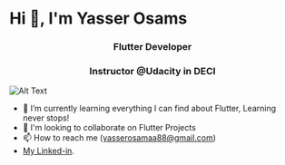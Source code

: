 # Hi 👋, I'm Yasser Osams
<h3 align="center">Flutter Developer</h3>
<h3 align="center">Instructor @Udacity in DECI</h3>
 




![Alt Text](https://user-images.githubusercontent.com/74038190/216644497-1951db19-8f3d-4e44-ac08-8e9d7e0d94a7.gif)
- 🌱 I’m currently learning everything I can find about Flutter, Learning never stops!
- 👯 I'm looking to collaborate on Flutter Projects
- 📫 How to reach me (yasserosamaa88@gmail.com)
-  [My Linked-in]({www.linkedin.com/in/yasser-osama}).





<!---
yasser-osamaa/yasser-osamaa is a ✨ special ✨ repository because its `README.md` (this file) appears on your GitHub profile.
You can click the Preview link to take a look at your changes.
--->
